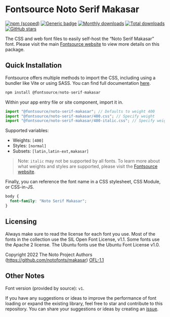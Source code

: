 # Fontsource Noto Serif Makasar

[![npm (scoped)](https://img.shields.io/npm/v/@fontsource/noto-serif-makasar?color=brightgreen)](https://www.npmjs.com/package/@fontsource/noto-serif-makasar) [![Generic badge](https://img.shields.io/badge/fontsource-passing-brightgreen)](https://github.com/fontsource/fontsource) [![Monthly downloads](https://badgen.net/npm/dm/@fontsource/noto-serif-makasar)](https://github.com/fontsource/fontsource) [![Total downloads](https://badgen.net/npm/dt/@fontsource/noto-serif-makasar)](https://github.com/fontsource/fontsource) [![GitHub stars](https://img.shields.io/github/stars/fontsource/fontsource.svg?style=social&label=Star)](https://github.com/fontsource/fontsource/stargazers)

The CSS and web font files to easily self-host the “Noto Serif Makasar” font. Please visit the main [Fontsource website](https://fontsource.org/fonts/noto-serif-makasar) to view more details on this package.

## Quick Installation

Fontsource offers multiple methods to import the CSS, including using a bundler like Vite or using SASS. You can find full documentation [here](https://fontsource.org/docs/getting-started/introduction).

```javascript
npm install @fontsource/noto-serif-makasar
```

Within your app entry file or site component, import it in.

```javascript
import "@fontsource/noto-serif-makasar"; // Defaults to weight 400
import "@fontsource/noto-serif-makasar/400.css"; // Specify weight
import "@fontsource/noto-serif-makasar/400-italic.css"; // Specify weight and style
```

Supported variables:
- Weights: `[400]`
- Styles: `[normal]`
- Subsets: `[latin,latin-ext,makasar]`

> Note: `italic` may not be supported by all fonts. To learn more about what weights and styles are supported, please visit the [Fontsource website](https://fontsource.org/fonts/noto-serif-makasar).

Finally, you can reference the font name in a CSS stylesheet, CSS Module, or CSS-in-JS.

```css
body {
  font-family: "Noto Serif Makasar";
}
```

## Licensing
Always make sure to read the license for each font you use. Most of the fonts in the collection use the SIL Open Font License, v1.1. Some fonts use the Apache 2 license. The Ubuntu fonts use the Ubuntu Font License v1.0.

Copyright 2022 The Noto Project Authors (https://github.com/notofonts/makasar)
[OFL-1.1](https://openfontlicense.org)

## Other Notes
Font version (provided by source): `v1`.

If you have any suggestions or ideas to improve the performance of font loading or expand the existing library, feel free to star and contribute to this repository. You can share your suggestions or ideas by creating an [issue](https://github.com/fontsource/fontsource/issues).